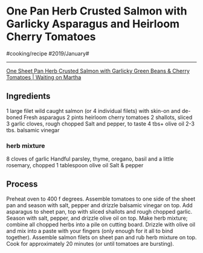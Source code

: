 # One Pan Herb Crusted Salmon with Garlicky Asparagus and Heirloom Cherry Tomatoes
#cooking/recipe #2019/January#
- - - -
[One Sheet Pan Herb Crusted Salmon with Garlicky Green Beans & Cherry Tomatoes | Waiting on Martha](http://waitingonmartha.com/one-sheet-pan-salmon-fresh-green-beans-heirloom-cherry-tomatoes/)

## Ingredients
1 large filet wild caught salmon (or 4 individual filets) with skin-on and de-boned
Fresh asparagus
2 pints heirloom cherry tomatoes
2 shallots, sliced
3 garlic cloves, rough chopped
Salt and pepper, to taste
4 tbs+ olive oil
2-3 tbs. balsamic vinegar

### herb mixture
8 cloves of garlic
Handful parsley, thyme, oregano, basil and a little rosemary, chopped
1 tablespoon olive oil
Salt & pepper

## Process
Preheat oven to 400 f degrees.
Assemble tomatoes to one side of the sheet pan and season with salt, pepper and drizzle balsamic vinegar on top.
Add asparagus to sheet pan, top with sliced shallots and rough chopped garlic. Season with salt, pepper, and drizzle olive oil on top.
Make herb mixture; combine all chopped herbs into a pile on cutting board. Drizzle with olive oil and mix into a paste with your fingers (only enough for it all to bind together).
Assemble salmon filets on sheet pan and rub herb mixture on top.
Cook for approximately 20 minutes (or until tomatoes are bursting).